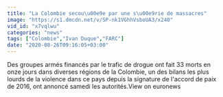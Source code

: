 ```yaml
---
title: "La Colombie secou\u00e9e par une s\u00e9rie de massacres"
image: "https://s1.dmcdn.net/v/SP-nk1VGhhVsboUA3/x240"
vid_id: "x7vqlwu"
categories: "news"
tags: ["Colombie","Ivan Duque","FARC"]
date: "2020-08-26T09:16:05+03:00"
---
```

Des groupes armés financés par le trafic de drogue ont fait 33 morts en onze jours dans diverses régions de la Colombie, un des bilans les plus lourds de la violence dans ce pays depuis la signature de l'accord de paix de 2016, ont annoncé samedi les autorités.View on euronews

